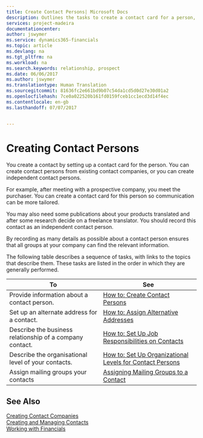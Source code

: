 ```yaml
---
title: Create Contact Persons| Microsoft Docs
description: Outlines the tasks to create a contact card for a person, for example, a prospect or supplier, helping to define the relationship and tailor communication.
services: project-madeira
documentationcenter: 
author: jswymer
ms.service: dynamics365-financials
ms.topic: article
ms.devlang: na
ms.tgt_pltfrm: na
ms.workload: na
ms.search.keywords: relationship, prospect
ms.date: 06/06/2017
ms.author: jswymer
ms.translationtype: Human Translation
ms.sourcegitcommit: 81636fc2e661bd9b07c54da1cd5d0d27e30d01a2
ms.openlocfilehash: 7ce0a022520b161fd0159fceb1cc1ecd3d14f4ec
ms.contentlocale: en-gb
ms.lasthandoff: 07/07/2017


---
```

# <a name="creating-contact-persons"></a>Creating Contact Persons
You create a contact by setting up a contact card for the person. You can create contact persons from existing contact companies, or you can create independent contact persons.

For example, after meeting with a prospective company, you meet the purchaser. You can create a contact card for this person so communication can be more tailored.

You may also need some publications about your products translated and after some research decide on a freelance translator. You should record this contact as an independent contact person.

By recording as many details as possible about a contact person ensures that all groups at your company can find the relevant information.

The following table describes a sequence of tasks, with links to the topics that describe them. These tasks are listed in the order in which they are generally performed.

| To | See |
| --- | --- |
| Provide information about a contact person. |[How to: Create Contact Persons](marketing-how-create-contact-persons.md) |
| Set up an alternate address for a contact. |[How to: Assign Alternative Addresses](marketing-how-assign-alternate-address.md) |
| Describe the business relationship of a company contact. |[How to: Set Up Job Responsibilities on Contacts](marketing-job-responsibilities.md) |
| Describe the organisational level of your contacts. |[How to: Set Up Organizational Levels for Contact Persons](marketing-organizational-levels.md) |
| Assign mailing groups your contacts |[Assigning Mailing Groups to a Contact](marketing-mailing-groups.md) |

## <a name="see-also"></a>See Also
[Creating Contact Companies](marketing-create-contact-companies.md)  
[Creating and Managing Contacts](marketing-create-contact-persons.md)  
[Working with Financials](ui-work-product.md)

